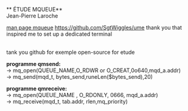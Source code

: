 ** ÉTUDE MQUEUE** <br />
Jean-Pierre Laroche <br />

[man page mqueue](https://man7.org/linux/man-pages/man0/mqueue.h.0p.html)
https://github.com/SgtWiggles/ume   thank you that inspired me to set up a dedicated terminal<br />

<br />
tank you github for exemple open-source for etude<br />

**programme qmsend:**<br />
    &rarr;&nbsp;mq_open(QUEUE_NAME,O_RDWR or O_CREAT,0o640,mqd_a.addr)<br />
    &rarr;&nbsp;mq_send(mqd_t, bytes_send,runeLen($bytes_send),20)<br />

**programme qmreceive:**<br />
    &rarr;&nbsp;mq_open(QUEUE_NAME , O_RDONLY, 0666, mqd_a.addr)<br />
    &rarr;&nbsp;mq_receive(mqd_t, tab.addr, rlen,mq_priority)<br />